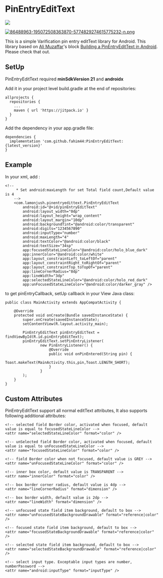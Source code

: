 # PinEntryEditText

[![](https://jitpack.io/v/fahim44/PinEntryEditText.svg)](https://jitpack.io/#fahim44/PinEntryEditText)

[![86488963-195072508363870-5774829274615775232-n.png](https://i.postimg.cc/4Nm54bJy/86488963-195072508363870-5774829274615775232-n.png)](https://postimg.cc/bsfb3nSf)

This is a simple Varification pin entry editText library for Android. This library based on [Ali Muzaffar](https://medium.com/@ali.muzaffar)'s block [Building a PinEntryEditText in Android](https://medium.com/@ali.muzaffar/building-a-pinentryedittext-in-android-5f2eddcae5d3). Please check that out.

## SetUp

PinEntryEditText required **minSdkVersion 21** and **androidx**


Add it in your project level build.gradle at the end of repositories:
```
allprojects {
  repositories {
    ...
    maven { url 'https://jitpack.io' }
  }
}
```

Add the dependency in your app.gradle file:
```
dependencies {
  implementation 'com.github.fahim44:PinEntryEditText:{latest_version}'
}
```


## Example

In your xml, add :

```
<!--
     * Set android:maxLength for set Total field count,Default value is 4
    -->
    <com.lamonjush.pinentryedittext.PinEntryEditText
        android:id="@+id/pinEntryEditText"
        android:layout_width="0dp"
        android:layout_height="wrap_content"
        android:layout_margin="10dp"
        android:backgroundTint="@android:color/transparent"
        android:digits="1234567890"
        android:inputType="number"
        android:maxLength="4"
        android:textColor="@android:color/black"
        android:textSize="34sp"
        app:focusedStateLineColor="@android:color/holo_blue_dark"
        app:innerColor="@android:color/white"
        app:layout_constraintLeft_toLeftOf="parent"
        app:layout_constraintRight_toRightOf="parent"
        app:layout_constraintTop_toTopOf="parent"
        app:lineCornerRadius="8dp"
        app:lineWidth="3dp"
        app:selectedStateLineColor="@android:color/holo_red_dark"
        app:unFocusedStateLineColor="@android:color/darker_gray" />
```

to get pinEntryCallback, setUp callback in your View Java class:

```
public class MainActivity extends AppCompatActivity {

    @Override
    protected void onCreate(Bundle savedInstanceState) {
        super.onCreate(savedInstanceState);
        setContentView(R.layout.activity_main);

        PinEntryEditText pinEntryEditText = findViewById(R.id.pinEntryEditText);
        pinEntryEditText.setPinEntryListener(
                new PinEntryListener() {
                    @Override
                    public void onPinEntered(String pin) {
                        Toast.makeText(MainActivity.this,pin,Toast.LENGTH_SHORT);
                    }
                }
        );
    }
}
```

## Custom Attributes

PinEntryEditText support all normal editText attributes, It also supports following additional attributes:

```
<!-- selected field Border color, activated when focused, default value is equal to focusedStateLineColor -->
<attr name="selectedStateLineColor" format="color" />

<!-- unSelected field Border color, activated when focused, default value is equal to unFocusedStateLineColor -->
<attr name="focusedStateLineColor" format="color" />

<!-- field Border color when not focused, default value is GREY -->
<attr name="unFocusedStateLineColor" format="color" />

<!-- inner box color, default value is TRANSPARENT -->
<attr name="innerColor" format="color" />

<!-- box border corner radius, default value is 4dp -->
<attr name="lineCornerRadius" format="dimension" />

<!-- box border width, default value is 2dp -->
<attr name="lineWidth" format="dimension" />

<!-- unfocused state field item background, default to box -->
<attr name="unFocusedStateBackgroundDrawable" format="reference|color" />

<!-- focused state field item background, default to box -->
<attr name="focusedStateBackgroundDrawable" format="reference|color" />

<!-- selected state field item background, default to box -->
<attr name="selectedStateBackgroundDrawable" format="reference|color" />

<!-- select input type. Exceptable input types are number, numberPassword -->
<attr name="android:inputType" format="inputType" />
 ```
